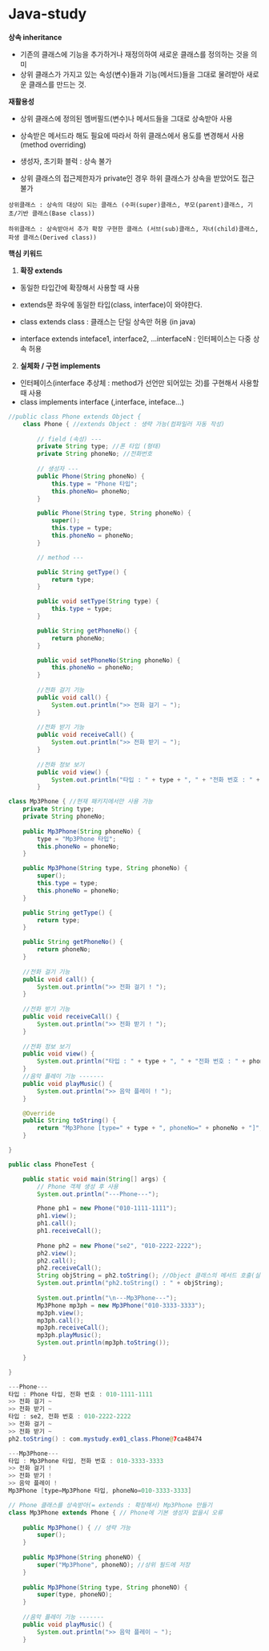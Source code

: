 # Java-study

**상속 inheritance**
- 기존의 클래스에 기능을 추가하거나 재정의하여 새로운 클래스를 정의하는 것을 의미
- 상위 클래스가 가지고 있는 속성(변수)들과 기능(메서드)들을 그대로 물려받아 새로운 클래스를 만드는 것.
   
**재활용성**
- 상위 클래스에 정의된 멤버필드(변수)나 메서드들을 그대로 상속받아 사용
- 상속받은 메서드라 해도 필요에 따라서 하위 클래스에서 용도를 변경해서 사용(method overriding)   
   
- 생성자, 초기화 블럭 : 상속 불가
- 상위 클래스의 접근제한자가 private인 경우 하위 클래스가 상속을 받았어도 접근 불가   
   
`
상위클래스 : 상속의 대상이 되는 클래스 (수퍼(super)클래스, 부모(parent)클래스, 기초/기반 클래스(Base class))
`
   
`
하위클래스 : 상속받아서 추가 확장 구현한 클래스 (서브(sub)클래스, 자녀(child)클래스, 파생 클래스(Derived class))   
`
   

**핵심 키워드**

1. **확장 extends**
- 동일한 타입간에 확장해서 사용할 때 사용
- extends문 좌우에 동일한 타입(class, interface)이 와야한다.
   
- class extends class : 클래스는 단일 상속만 허용 (in java)
- interface extends inteface1, interface2, ...interfaceN : 인터페이스는 다중 상속 허용
   
   
   
2. **실체화 / 구현 implements**
- 인터페이스(interface 추상체 : method가 선언만 되어있는 것)를 구현해서 사용할 때 사용 
- class implements interface (,interface, inteface...)

```java
//public class Phone extends Object {
	class Phone { //extends Object : 생략 가능(컴파일러 자동 작성)
	
		// field (속성) ---
		private String type; //폰 타입 (형태)
		private String phoneNo; //전화번호
		
		// 생성자 ---
		public Phone(String phoneNo) {
			this.type = "Phone 타입";
			this.phoneNo= phoneNo;
		}

		public Phone(String type, String phoneNo) {
			super();
			this.type = type;
			this.phoneNo = phoneNo;
		}

		// method ---

		public String getType() {
			return type;
		}

		public void setType(String type) {
			this.type = type;
		}

		public String getPhoneNo() {
			return phoneNo;
		}

		public void setPhoneNo(String phoneNo) {
			this.phoneNo = phoneNo;
		}
		
		//전화 걸기 기능
		public void call() {
			System.out.println(">> 전화 걸기 ~ ");
		}
		
		//전화 받기 기능
		public void receiveCall() {
			System.out.println(">> 전화 받기 ~ ");
		}
		
		//전화 정보 보기
		public void view() {
			System.out.println("타입 : " + type + ", " + "전화 번호 : " + phoneNo);
		}
```
```java
class Mp3Phone { //현재 패키지에서만 사용 가능
	private String type;
	private String phoneNo;
	
	public Mp3Phone(String phoneNo) {
		type = "Mp3Phone 타입";
		this.phoneNo = phoneNo;
	}

	public Mp3Phone(String type, String phoneNo) {
		super();
		this.type = type;
		this.phoneNo = phoneNo;
	}

	public String getType() {
		return type;
	}

	public String getPhoneNo() {
		return phoneNo;
	}
	
	//전화 걸기 기능
	public void call() {
		System.out.println(">> 전화 걸기 ! ");
	}
			
	//전화 받기 기능
	public void receiveCall() {
		System.out.println(">> 전화 받기 ! ");
	}
			
	//전화 정보 보기
	public void view() {
		System.out.println("타입 : " + type + ", " + "전화 번호 : " + phoneNo);
	}
	//음악 플레이 기능 -------
	public void playMusic() {
		System.out.println(">> 음악 플레이 ! ");
	}

	@Override
	public String toString() {
		return "Mp3Phone [type=" + type + ", phoneNo=" + phoneNo + "]";
	}

}

```
```java
public class PhoneTest {

	public static void main(String[] args) {
		// Phone 객체 생성 후 사용 
		System.out.println("---Phone---");

		Phone ph1 = new Phone("010-1111-1111");
		ph1.view();
		ph1.call();
		ph1.receiveCall();
		
		Phone ph2 = new Phone("se2", "010-2222-2222");
		ph2.view();
		ph2.call();
		ph2.receiveCall();
		String objString = ph2.toString(); //Object 클래스의 메서드 호출(실행)
		System.out.println("ph2.toString() : " + objString);
		
		System.out.println("\n---Mp3Phone---");
		Mp3Phone mp3ph = new Mp3Phone("010-3333-3333");
		mp3ph.view();
		mp3ph.call();
		mp3ph.receiveCall();
		mp3ph.playMusic();
		System.out.println(mp3ph.toString());
		
	}

}

```
```java
---Phone---
타입 : Phone 타입, 전화 번호 : 010-1111-1111
>> 전화 걸기 ~ 
>> 전화 받기 ~ 
타입 : se2, 전화 번호 : 010-2222-2222
>> 전화 걸기 ~ 
>> 전화 받기 ~ 
ph2.toString() : com.mystudy.ex01_class.Phone@7ca48474

---Mp3Phone---
타입 : Mp3Phone 타입, 전화 번호 : 010-3333-3333
>> 전화 걸기 ! 
>> 전화 받기 ! 
>> 음악 플레이 ! 
Mp3Phone [type=Mp3Phone 타입, phoneNo=010-3333-3333]
```
```java
// Phone 클래스를 상속받아(= extends : 확장해서) Mp3Phone 만들기
class Mp3Phone extends Phone { // Phone에 기본 생성자 없을시 오류
	
	public Mp3Phone() { // 생략 가능
		super();
	}
	
	public Mp3Phone(String phoneNO) {
		super("Mp3Phone", phoneNO); //상위 필드에 저장
	}
	
	public Mp3Phone(String type, String phoneNO) {
		super(type, phoneNO);
	}
	
	//음악 플레이 기능 -------
	public void playMusic() {
		System.out.println(">> 음악 플레이 ~ ");
	}
```




















